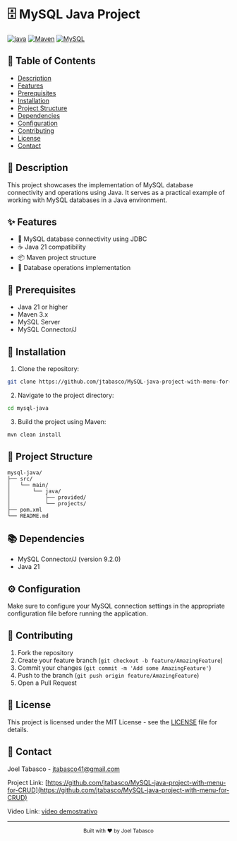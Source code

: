 # 🗄️ MySQL Java Project

[![java](https://img.shields.io/badge/Java-21-red.svg)](https://www.oracle.com/java/technologies/downloads/#java21)
[![Maven](https://img.shields.io/badge/Maven-3.x-C71A36.svg)](https://maven.apache.org/)
[![MySQL](https://img.shields.io/badge/MySQL-8.0-4479A1.svg)](https://www.mysql.com/)


## 📑 Table of Contents
- [Description](#-description)
- [Features](#-features)
- [Prerequisites](#-prerequisites)
- [Installation](#-installation)
- [Project Structure](#-project-structure)
- [Dependencies](#-dependencies)
- [Configuration](#-configuration)
- [Contributing](#-contributing)
- [License](#-license)
- [Contact](#-contact)

## 📝 Description

This project showcases the implementation of MySQL database connectivity and operations using Java. It serves as a practical example of working with MySQL databases in a Java environment.

## ✨ Features

- 🔌 MySQL database connectivity using JDBC
- ☕ Java 21 compatibility
- 📦 Maven project structure
- 💾 Database operations implementation

## 🔧 Prerequisites

- Java 21 or higher
- Maven 3.x
- MySQL Server
- MySQL Connector/J

## 🚀 Installation

1. Clone the repository:
```bash
git clone https://github.com/jtabasco/MySQL-java-project-with-menu-for-CRUD.git
```

2. Navigate to the project directory:
```bash
cd mysql-java
```

3. Build the project using Maven:
```bash
mvn clean install
```

## 📁 Project Structure

```
mysql-java/
├── src/
│   └── main/
│       └── java/
│           ├── provided/
│           └── projects/
├── pom.xml
└── README.md
```

## 📚 Dependencies

- MySQL Connector/J (version 9.2.0)
- Java 21

## ⚙️ Configuration

Make sure to configure your MySQL connection settings in the appropriate configuration file before running the application.

## 🤝 Contributing

1. Fork the repository
2. Create your feature branch (`git checkout -b feature/AmazingFeature`)
3. Commit your changes (`git commit -m 'Add some AmazingFeature'`)
4. Push to the branch (`git push origin feature/AmazingFeature`)
5. Open a Pull Request

## 📄 License

This project is licensed under the MIT License - see the [LICENSE](LICENSE) file for details.

## 📧 Contact

Joel Tabasco - [jtabasco41@gmail.com](mailto:jtabasco41@gamail.com)

Project Link: [https://github.com/jtabasco/MySQL-java-project-with-menu-for-CRUD](https://github.com/jtabasco/MySQL-java-project-with-menu-for-CRUD)

Video Link: [video demostrativo](https://youtu.be/6-hVDLw9tf0)

---
<div align="center">
  <sub>Built with ❤️ by Joel Tabasco</sub>
</div>

